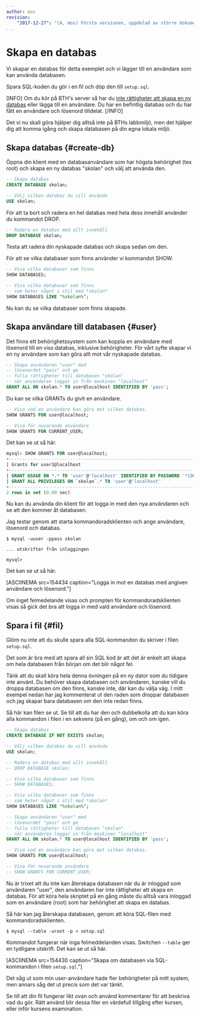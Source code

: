 ```yaml
---
author: mos
revision:
    "2017-12-27": "(A, mos) Första versionen, uppdelad av större dokument."
...
```

Skapa en databas
==================================

Vi skapar en databas för detta exemplet och vi lägger till en användare som kan använda databasen.

Spara SQL-koden du gör i en fil och döp den till `setup.sql`.

[INFO]
Om du kör på BTH's server så har du [inte rättigheter att skapa en ny databas](kunskap/bth-s-labbmiljo-for-databasen-mysql#dbserver) eller lägga till en användare. Du har en befintlig databas och du har fått en användare och lösenord tilldelat.
[/INFO]

Det vi nu skall göra hjälper dig alltså inte på BTHs labbmiljö, men det hjälper dig att komma igång och skapa databasen på din egna lokala miljö.



Skapa databas {#create-db}
----------------------------------

Öppna din klient med en databasanvändare som har högsta behörighet (tex root) och skapa en ny databas "skolan" och välj att använda den.

```sql
-- Skapa databas
CREATE DATABASE skolan;

-- Välj vilken databas du vill använda
USE skolan;
```

För att ta bort och radera en hel databas med hela dess innehåll använder du kommandot DROP.

```sql
-- Radera en databas med allt innehåll
DROP DATABASE skolan;
```

Testa att radera din nyskapade databas och skapa sedan om den.

För att se vilka databaser som finns använder vi kommandot SHOW.

```sql
-- Visa vilka databaser som finns
SHOW DATABASES;

-- Visa vilka databaser som finns
-- som heter något i stil med *skolan*
SHOW DATABASES LIKE "%skolan%";
```

Nu kan du se vilka databaser som finns skapade.



Skapa användare till databasen {#user}
----------------------------------

Det finns ett behörighetssystem som kan koppla en användare med lösenord till en viss databas, inklusive behörigheter. För vårt syfte skapar vi en ny användare som kan göra allt mot vår nyskapade databas.

```sql
-- Skapa användaren "user" med
-- lösenordet "pass" och ge
-- fulla rättigheter till databasen "skolan"
-- när användaren loggar in från maskinen "localhost"
GRANT ALL ON skolan.* TO user@localhost IDENTIFIED BY 'pass';
```

Du kan se vilka GRANTs du givit en användare.

```sql
-- Visa vad en användare kan göra mot vilken databas.
SHOW GRANTS FOR user@localhost;

-- Visa för nuvarande användare
SHOW GRANTS FOR CURRENT_USER;
```

Det kan se ut så här.

```sql
mysql> SHOW GRANTS FOR user@localhost;
+--------------------------------------------------------------------------------------------------------------+
| Grants for user1@localhost                                                                                   |
+--------------------------------------------------------------------------------------------------------------+
| GRANT USAGE ON *.* TO 'user'@'localhost' IDENTIFIED BY PASSWORD '*196BDEDE2AE4F84CA44C47D54D78478C7E2BD7B7' |
| GRANT ALL PRIVILEGES ON `skolan`.* TO 'user'@'localhost'                                                    |
+--------------------------------------------------------------------------------------------------------------+
2 rows in set (0.00 sec)
```

Nu kan du använda din klient för att logga in med den nya användaren och se att den kommer åt databasen.

Jag testar genom att starta kommandoradsklienten och ange användare, lösenord och databas.

```text
$ mysql -uuser -ppass skolan

... utskrifter från inloggingen

mysql>
```

Det kan se ut så här.

[ASCIINEMA src=154434 caption="Logga in mot en databas med angiven användare och lösenord."]

Om inget felmedelande visas och prompten för kommandoradsklienten visas så gick det bra att logga in med vald användare och lösenord.



Spara i fil {#fil}
----------------------------------

Glöm nu inte att du skulle spara alla SQL-kommandon du skriver i filen `setup.sql`.

Det som är bra med att spara all sin SQL kod är att det är enkelt att skapa om hela databasen från början om det blir något fel.

Tänk att du skall köra hela denna övningen på en ny dator som du tidigare inte använt. Du behöver skapa databasen och användaren, kanske vill du droppa databasen om den finns, kanske inte, där kan du välja väg. I mitt exempel nedan har jag kommenterat ut den raden som droppar databasen och jag skapar bara databasen om den inte redan finns.

Så här kan filen se ut. Se till att du har den och dubbelkolla att du kan köra alla kommandon i filen i en sekvens (på en gång), om och om igen.

```sql
-- Skapa databas
CREATE DATABASE IF NOT EXISTS skolan;

-- Välj vilken databas du vill använda
USE skolan;

-- Radera en databas med allt innehåll
-- DROP DATABASE skolan;

-- Visa vilka databaser som finns
-- SHOW DATABASES;

-- Visa vilka databaser som finns
-- som heter något i stil med *skolan*
SHOW DATABASES LIKE "%skolan%";

-- Skapa användaren "user" med
-- lösenordet "pass" och ge
-- fulla rättigheter till databasen "skolan"
-- när användaren loggar in från maskinen "localhost"
GRANT ALL ON skolan.* TO user@localhost IDENTIFIED BY 'pass';

-- Visa vad en användare kan göra mot vilken databas.
SHOW GRANTS FOR user@localhost;

-- Visa för nuvarande användare
-- SHOW GRANTS FOR CURRENT_USER;
```

Nu är trixet att du inte kan återskapa databasen när du är inloggad som användaren "user", den användaren har inte rättigheter att skapa en databas. För att köra hela skriptet på en gång måste du alltså vara inloggad som en användare (root) som har behörighet att skapa en databas.

Så här kan jag återskapa databasen, genom att köra SQL-filen med kommandoradsklienten.

```text
$ mysql --table -uroot -p < setup.sql
```

Kommandot fungerar när inga felmeddelanden visas. Switchen `--table` ger en tydligare utskrift. Det kan se ut så här.

[ASCIINEMA src=154430 caption="Skapa om databasen via SQL-kommandon i filen `setup.sql`."]

Det såg ut som min user-användare hade fler behörigheter på mitt system, men annars såg det ut precis som det var tänkt.

Se till att din fil fungerar likt ovan och använd kommentarer för att beskriva vad du gör. Rätt använd blir dessa filer en värdefull tillgång efter kursen, eller inför kursens examination.
